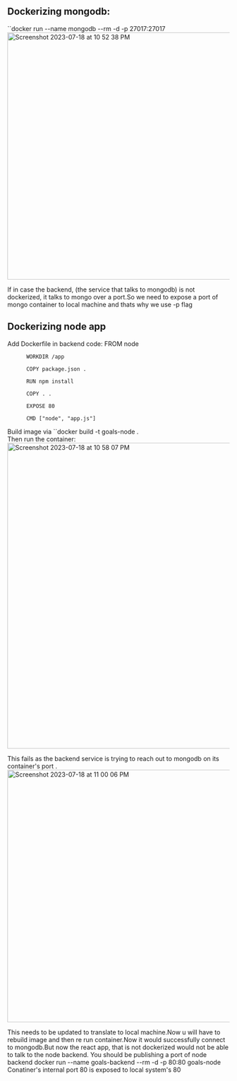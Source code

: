 ## Dockerizing mongodb:

``docker run --name mongodb --rm -d -p 27017:27017  
<img width="560" alt="Screenshot 2023-07-18 at 10 52 38 PM" src="https://github.com/Surbhi-Kohli/DockerAndk8s/assets/32058209/2760ebad-3047-49ad-bd4b-14bfbae693bf">

If in case the backend, (the service that talks to mongodb) is not dockerized, it talks to mongo over a port.So we need to expose a port of mongo container to local machine and thats why we use -p flag

## Dockerizing node app
Add Dockerfile in backend code:
          FROM node
          
          WORKDIR /app
          
          COPY package.json .
          
          RUN npm install
          
          COPY . .
          
          EXPOSE 80
          
          CMD ["node", "app.js"]


Build image via ``docker build -t goals-node .          
Then run the container:  
<img width="693" alt="Screenshot 2023-07-18 at 10 58 07 PM" src="https://github.com/Surbhi-Kohli/DockerAndk8s/assets/32058209/8ec1af6c-2bca-4d67-a31b-d5191e392950">

This fails as the backend service is trying to reach out to mongodb on its container's port .
<img width="572" alt="Screenshot 2023-07-18 at 11 00 06 PM" src="https://github.com/Surbhi-Kohli/DockerAndk8s/assets/32058209/01d2c497-dca1-46eb-bbd9-dbc701cbd249">


This needs to be updated to translate to local machine.Now u will have to rebuild image and then re run container.Now it would successfully connect to mongodb.But now the react app, that is not dockerized would not be able to talk to the node backend.
You should be publishing a port of node backend 
docker run --name goals-backend --rm -d -p 80:80 goals-node 
Conatiner's internal port 80 is exposed to local system's 80
